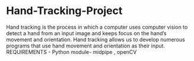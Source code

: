 # Hand-Tracking-Project
Hand tracking is the process in which a computer uses computer vision to detect a hand from an input image and keeps focus on the hand’s movement and orientation. Hand tracking allows us to develop numerous programs that use hand movement and orientation as their input.
REQUIREMENTS -
Python module- midpipe , openCV
